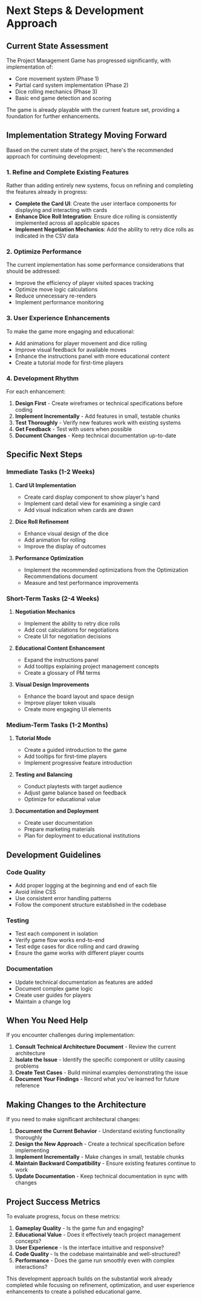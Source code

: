 # Next Steps & Development Approach

## Current State Assessment

The Project Management Game has progressed significantly, with implementation of:
- Core movement system (Phase 1)
- Partial card system implementation (Phase 2)
- Dice rolling mechanics (Phase 3)
- Basic end game detection and scoring

The game is already playable with the current feature set, providing a foundation for further enhancements.

## Implementation Strategy Moving Forward

Based on the current state of the project, here's the recommended approach for continuing development:

### 1. Refine and Complete Existing Features

Rather than adding entirely new systems, focus on refining and completing the features already in progress:

- **Complete the Card UI**: Create the user interface components for displaying and interacting with cards
- **Enhance Dice Roll Integration**: Ensure dice rolling is consistently implemented across all applicable spaces
- **Implement Negotiation Mechanics**: Add the ability to retry dice rolls as indicated in the CSV data

### 2. Optimize Performance

The current implementation has some performance considerations that should be addressed:

- Improve the efficiency of player visited spaces tracking
- Optimize move logic calculations
- Reduce unnecessary re-renders
- Implement performance monitoring

### 3. User Experience Enhancements

To make the game more engaging and educational:

- Add animations for player movement and dice rolling
- Improve visual feedback for available moves
- Enhance the instructions panel with more educational content
- Create a tutorial mode for first-time players

### 4. Development Rhythm

For each enhancement:

1. **Design First** - Create wireframes or technical specifications before coding
2. **Implement Incrementally** - Add features in small, testable chunks
3. **Test Thoroughly** - Verify new features work with existing systems
4. **Get Feedback** - Test with users when possible
5. **Document Changes** - Keep technical documentation up-to-date

## Specific Next Steps

### Immediate Tasks (1-2 Weeks)

1. **Card UI Implementation**
   - Create card display component to show player's hand
   - Implement card detail view for examining a single card
   - Add visual indication when cards are drawn

2. **Dice Roll Refinement**
   - Enhance visual design of the dice
   - Add animation for rolling
   - Improve the display of outcomes

3. **Performance Optimization**
   - Implement the recommended optimizations from the Optimization Recommendations document
   - Measure and test performance improvements

### Short-Term Tasks (2-4 Weeks)

1. **Negotiation Mechanics**
   - Implement the ability to retry dice rolls
   - Add cost calculations for negotiations
   - Create UI for negotiation decisions

2. **Educational Content Enhancement**
   - Expand the instructions panel
   - Add tooltips explaining project management concepts
   - Create a glossary of PM terms

3. **Visual Design Improvements**
   - Enhance the board layout and space design
   - Improve player token visuals
   - Create more engaging UI elements

### Medium-Term Tasks (1-2 Months)

1. **Tutorial Mode**
   - Create a guided introduction to the game
   - Add tooltips for first-time players
   - Implement progressive feature introduction

2. **Testing and Balancing**
   - Conduct playtests with target audience
   - Adjust game balance based on feedback
   - Optimize for educational value

3. **Documentation and Deployment**
   - Create user documentation
   - Prepare marketing materials
   - Plan for deployment to educational institutions

## Development Guidelines

### Code Quality
- Add proper logging at the beginning and end of each file
- Avoid inline CSS
- Use consistent error handling patterns
- Follow the component structure established in the codebase

### Testing
- Test each component in isolation
- Verify game flow works end-to-end
- Test edge cases for dice rolling and card drawing
- Ensure the game works with different player counts

### Documentation
- Update technical documentation as features are added
- Document complex game logic
- Create user guides for players
- Maintain a change log

## When You Need Help

If you encounter challenges during implementation:

1. **Consult Technical Architecture Document** - Review the current architecture
2. **Isolate the Issue** - Identify the specific component or utility causing problems
3. **Create Test Cases** - Build minimal examples demonstrating the issue
4. **Document Your Findings** - Record what you've learned for future reference

## Making Changes to the Architecture

If you need to make significant architectural changes:

1. **Document the Current Behavior** - Understand existing functionality thoroughly
2. **Design the New Approach** - Create a technical specification before implementing
3. **Implement Incrementally** - Make changes in small, testable chunks
4. **Maintain Backward Compatibility** - Ensure existing features continue to work
5. **Update Documentation** - Keep technical documentation in sync with changes

## Project Success Metrics

To evaluate progress, focus on these metrics:

1. **Gameplay Quality** - Is the game fun and engaging?
2. **Educational Value** - Does it effectively teach project management concepts?
3. **User Experience** - Is the interface intuitive and responsive?
4. **Code Quality** - Is the codebase maintainable and well-structured?
5. **Performance** - Does the game run smoothly even with complex interactions?

This development approach builds on the substantial work already completed while focusing on refinement, optimization, and user experience enhancements to create a polished educational game.
